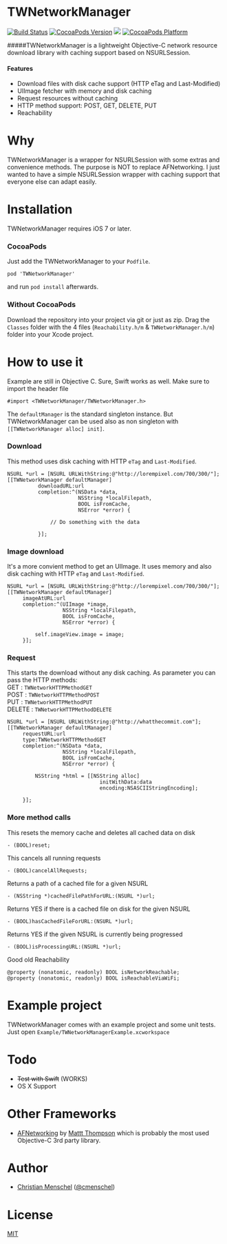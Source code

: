 # TWNetworkManager
[![Build Status](https://api.travis-ci.org/tapwork/TWNetworkManager.svg?style=flat)](https://travis-ci.org/tapwork/TWNetworkManager)
[![CocoaPods Version](http://img.shields.io/cocoapods/v/TWNetworkManager.svg?style=flat)](https://github.com/tapwork/TWNetworkManager/blob/master/TWNetworkManager.podspec)
[![](http://img.shields.io/cocoapods/l/TWNetworkManager.svg?style=flat)](https://github.com/tapwork/TWNetworkManager/blob/master/LICENSE.md)
[![CocoaPods Platform](http://img.shields.io/cocoapods/p/TWNetworkManager.svg?style=flat)]()

#####TWNetworkManager is a lightweight Objective-C network resource download library with caching support based on NSURLSession.

#### Features
* Download files with disk cache support (HTTP eTag and Last-Modified)
* UIImage fetcher with memory and disk caching
* Request resources without caching
* HTTP method support: POST, GET, DELETE, PUT
* Reachability

# Why
TWNetworkManager is a wrapper for NSURLSession with some extras and convenience methods. The purpose is NOT to replace AFNetworking. I just wanted to have a simple NSURLSession wrapper with caching support that everyone else can adapt easily.

# Installation
TWNetworkManager requires iOS 7 or later.
### CocoaPods

Just add the TWNetworkManager to your `Podfile`.
```objc
pod 'TWNetworkManager'
```
and run `pod install` afterwards.

### Without CocoaPods
Download the repository into your project via git or just as zip.
Drag the `Classes` folder with the 4 files (`Reachability.h/m` & `TWNetworkManager.h/m`) folder into your Xcode project.

# How to use it
Example are still in Objective C. Sure, Swift works as well.
Make sure to import the header file
```objc
#import <TWNetworkManager/TWNetworkManager.h>
```
The `defaultManager` is the standard singleton instance. But TWNetworkManager can be used also as non singleton with `[[TWNetworkManager alloc] init]`.

### Download
This method uses disk caching with HTTP `eTag` and `Last-Modified`.
```objc
NSURL *url = [NSURL URLWithString:@"http://lorempixel.com/700/300/"];
[[TWNetworkManager defaultManager]
          downloadURL:url
          completion:^(NSData *data,
                       NSString *localFilepath,
                       BOOL isFromCache,
                       NSError *error) {

              // Do something with the data

          }];
```

### Image download
It's a more convient method to get an UIImage.
It uses memory and also disk caching with HTTP `eTag` and `Last-Modified`.
```objc
NSURL *url = [NSURL URLWithString:@"http://lorempixel.com/700/300/"];
[[TWNetworkManager defaultManager]
     imageAtURL:url
     completion:^(UIImage *image,
                  NSString *localFilepath,
                  BOOL isFromCache,
                  NSError *error) {

         self.imageView.image = image;
     }];
```

### Request
This starts the download without any disk caching.
As parameter you can pass the HTTP methods:<br>
GET : `TWNetworkHTTPMethodGET`<br>
POST : `TWNetworkHTTPMethodPOST`<br>
PUT : `TWNetworkHTTPMethodPUT`<br>
DELETE : `TWNetworkHTTPMethodDELETE`<br>

```objc
NSURL *url = [NSURL URLWithString:@"http://whatthecommit.com"];
[[TWNetworkManager defaultManager]
     requestURL:url
     type:TWNetworkHTTPMethodGET
     completion:^(NSData *data,
                  NSString *localFilepath,
                  BOOL isFromCache,
                  NSError *error) {

         NSString *html = [[NSString alloc]
                              initWithData:data
                              encoding:NSASCIIStringEncoding];

     }];
```

### More method calls
This resets the memory cache and deletes all cached data on disk
```objc
- (BOOL)reset;
```

This cancels all running requests
```objc
- (BOOL)cancelAllRequests;
```

Returns a path of a cached file for a given NSURL
```objc
- (NSString *)cachedFilePathForURL:(NSURL *)url;
```

Returns YES if there is a cached file on disk for the given NSURL
```objc
- (BOOL)hasCachedFileForURL:(NSURL *)url;
```

Returns YES if the given NSURL is currently being progressed
```objc
- (BOOL)isProcessingURL:(NSURL *)url;
```

Good old Reachability
```objc
@property (nonatomic, readonly) BOOL isNetworkReachable;
@property (nonatomic, readonly) BOOL isReachableViaWiFi;
```

# Example project
TWNetworkManager comes with an example project and some unit tests. Just open `Example/TWNetworkManagerExample.xcworkspace`

# Todo
* ~~Test with Swift~~ (WORKS)
* OS X Support

# Other Frameworks
* [AFNetworking](https://github.com/AFNetworking/AFNetworking) by [Mattt Thompson](https://twitter.com/mattt) which is probably the most used Objective-C 3rd party library.


# Author
* [Christian Menschel](http://github.com/tapwork) ([@cmenschel](https://twitter.com/cmenschel))


# License
[MIT](LICENSE.md)
